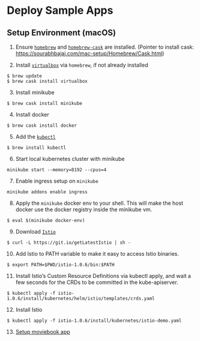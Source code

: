 # Deploy Sample Apps

## Setup Environment (macOS)

1. Ensure [`homebrew`](https://brew.sh) and [`homebrew-cask`](https://caskroom.github.io/) are installed.
(Pointer to install cask: https://sourabhbajaj.com/mac-setup/Homebrew/Cask.html)

2. Install [`virtualbox`](https://www.virtualbox.org/wiki/VirtualBox) via `homebrew`, if not already installed  
```
$ brew update
$ brew cask install virtualbox
```
3. Install minikube  
```
$ brew cask install minikube
```

4. Install docker  
```
$ brew cask install docker
```

5. Add the [`kubectl`](https://kubernetes.io/docs/reference/kubectl/overview/)  
```
$ brew install kubectl
```

6. Start local kubernetes cluster with minikube  
```
minikube start --memory=8192 --cpus=4
```

7. Enable ingress setup on `minikube`  
```
minikube addons enable ingress
```

8. Apply the `minikube` docker env to your shell. This will make the host
docker use the docker registry inside the minikube vm.  
```
$ eval $(minikube docker-env)
```

9. Download [`Istio`](https://istio.io/)  
```
$ curl -L https://git.io/getLatestIstio | sh -
```

10. Add Istio to PATH variable to make it easy to access Istio binaries.  
```
$ export PATH=$PWD/istio-1.0.6/bin:$PATH
```

11. Install Istio’s Custom Resource Definitions via kubectl apply, and wait a few seconds for the CRDs to be committed in the kube-apiserver.  
```
$ kubectl apply -f istio-1.0.6/install/kubernetes/helm/istio/templates/crds.yaml
```

12. Install Istio  
```
$ kubectl apply -f istio-1.0.6/install/kubernetes/istio-demo.yaml
```

13. [Setup moviebook app](moviebook/README.md)
